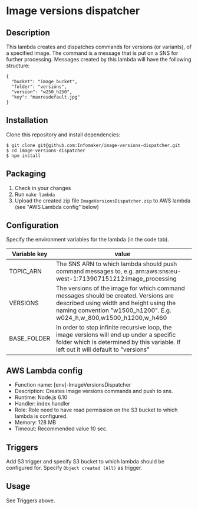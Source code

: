# Image versions dispatcher

## Description

This lambda creates and dispatches commands for versions (or variants), of a specified image. The
command is a message that is put on a SNS for further processing. Messages created by this lambda
will have the following structure:

``` 
{
  "bucket": "image_bucket",
  "folder": "versions",
  "version": "w250_h250",
  "key": "maxresdefault.jpg"
}
```

## Installation

Clone this repository and install dependencies:

```
$ git clone git@github.com:Infomaker/image-versions-dispatcher.git
$ cd image-versions-dispatcher
$ npm install 
```

## Packaging

1. Check in your changes
2. Run `make lambda`
3. Upload the created zip file `ImageVersionsDispatcher.zip` to AWS lambda (see "AWS Lambda config" below)

## Configuration
Specify the environment variables for the lambda (in the code tab).

| Variable key | value |
| ------------ | ----- |
| TOPIC_ARN    | The SNS ARN to which lambda should push command messages to, e.g. arn:aws:sns:eu-west-1:713907151212:image_processing |
| VERSIONS     | The versions of the image for which command messages should be created. Versions are described using width and height using the naming convention "w1500_h1200". E.g. w024_h,w_800,w1500_h1200,w_h460 |
| BASE_FOLDER  | In order to stop infinite recursive loop, the image versions will end up under a specific folder which is determined by this variable. If left out it will default to "versions" |

## AWS Lambda config

- Function name: [env]-ImageVersionsDispatcher
- Description: Creates image versions commands and push to sns.
- Runtime: Node.js 6.10
- Handler: index.handler
- Role: Role need to have read permission on the S3 bucket to which lambda is configured.
- Memory: 128 MB
- Timeout: Recommended value 10 sec.

## Triggers

Add S3 trigger and specify S3 bucket to which lambda should be configured for. Specify `Object created (All)`
as trigger.

## Usage
See Triggers above.

